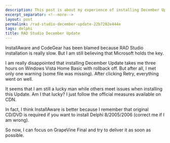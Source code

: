 ```yaml
---
description: This post is about my experience of installing December Update.
excerpt_separator: <!--more-->
layout: post
permalink: /rad-studio-december-update-22b7202e444e
tags: delphi
title: RAD Studio December Update
---
```

InstallAware and CodeGear has been blamed because RAD Studio installation is really slow. But I am still believing that Microsoft holds the key.
<!--more-->

I am really disappointed that installing December Update takes me three hours on Windows Vista Home Basic with rollback off. But after all, I met only one warning (some file was missing). After clicking Retry, everything went on well.

It seems that I am still a lucky man while others meet issues when installing this Update. Am I that lucky? I just follow the official measures available on CDN.

In fact, I think InstallAware is better because I remember that original CD/DVD is required if you want to install Delphi 8/2005/2006 (correct me if I am wrong).

So now, I can focus on GrapeVine Final and try to deliver it as soon as possible.
